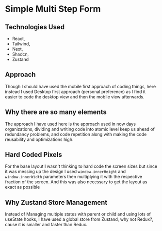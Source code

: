 # Simple Multi Step Form

## Technologies Used

- React,
- Tailwind,
- Next,
- Shadcn,
- Zustand

## Approach

Though I should have used the mobile first approach of coding things, here instead I used Desktop first approach (personal preference) as I find it easier to code the desktop view and then the mobile view afterwards.

## Why there are so many elements

The approach I have used here is the approach used in now days organizations, dividing and writing code into atomic level keep us ahead of redundancy problems, and code repetition along with making the code reusability and optimizations high.

## Hard Coded Pixels

For the base layout I wasn't thinking to hard code the screen sizes but since it was messing up the design I used `window.innerHeight` and `window.innerWidth` parameters then multiplying it with the respective fraction of the screen. And this was also necessary to get the layout as exact as possible

## Why Zustand Store Management

Instead of Managing multiple states with parent or child and using lots of useState hooks, I have used a global store from Zustand, why not Redux?, cause it is smaller and faster than Redux.
